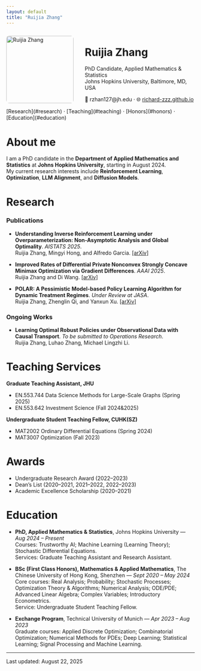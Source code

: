 ```yaml
---
layout: default
title: "Ruijia Zhang"
---
```


<div style="display:flex; align-items:center; gap:30px;">

  <!-- 左边头像 -->
  <img src="/assets/img/IMG_8942.jpg" alt="Ruijia Zhang" width="180" style="border-radius:8px;">

  <!-- 右边文字 -->
  <div>
    <h1>Ruijia Zhang</h1>
    <p>PhD Candidate, Applied Mathematics & Statistics<br>
    Johns Hopkins University, Baltimore, MD, USA</p>
    <p>📧 rzhan127@jh.edu · 🌐 <a href="https://richard-zzz.github.io">richard-zzz.github.io</a></p>
  </div>

</div>

<div class="nav">
[Research](#research) · [Teaching](#teaching) · [Honors](#honors) · [Education](#education)
</div>

# About me
I am a PhD candidate in the **Department of Applied Mathematics and Statistics** at **Johns Hopkins University**, starting in August 2024.  
My current research interests include **Reinforcement Learning**, **Optimization**, **LLM Alignment**, and **Diffusion Models**.

# Research

### Publications
- **Understanding Inverse Reinforcement Learning under Overparameterization: Non-Asymptotic Analysis and Global Optimality**. *AISTATS 2025*.  
  Ruijia Zhang, Mingyi Hong, and Alfredo Garcia.  [[arXiv]](https://arxiv.org/abs/2503.17865)
  
- **Improved Rates of Differential Private Nonconvex Strongly Concave Minimax Optimization via Gradient Differences**. *AAAI 2025*.  
  Ruijia Zhang and Di Wang.  [[arXiv]](https://arxiv.org/abs/2503.18317)
  
- **POLAR: A Pessimistic Model-based Policy Learning Algorithm for Dynamic Treatment Regimes**. *Under Review at JASA*.  
  Ruijia Zhang, Zhenglin Qi, and Yanxun Xu. [[arXiv]](https://arxiv.org/abs/2506.20406)

### Ongoing Works
- **Learning Optimal Robust Policies under Observational Data with Causal Transport**. *To be submitted to Operations Research*.  
  Ruijia Zhang, Luhao Zhang, Michael Lingzhi Li.

# Teaching Services
**Graduate Teaching Assistant, JHU**
- EN.553.744 Data Science Methods for Large-Scale Graphs (Spring 2025)
- EN.553.642 Investment Science (Fall 2024&2025)

**Undergraduate Student Teaching Fellow, CUHK(SZ)**
- MAT2002 Ordinary Differential Equations (Spring 2024)
- MAT3007 Optimization (Fall 2023)

# Awards
- Undergraduate Research Award (2022–2023)  
- Dean’s List (2020–2021, 2021–2022, 2022–2023)  
- Academic Excellence Scholarship (2020–2021)

# Education
- **PhD, Applied Mathematics & Statistics**, Johns Hopkins University — *Aug 2024 – Present*  
  Courses: Trustworthy AI; Machine Learning (Learning Theory); Stochastic Differential Equations.  
  Services: Graduate Teaching Assistant and Research Assistant.

- **BSc (First Class Honors), Mathematics & Applied Mathematics**, The Chinese University of Hong Kong, Shenzhen — *Sept 2020 – May 2024*  
  Core courses: Real Analysis; Probability; Stochastic Processes; Optimization Theory & Algorithms; Numerical Analysis; ODE/PDE; Advanced Linear Algebra; Complex Variables; Introductory Econometrics.  
  Service: Undergraduate Student Teaching Fellow.

- **Exchange Program**, Technical University of Munich — *Apr 2023 – Aug 2023*  
  Graduate courses: Applied Discrete Optimization; Combinatorial Optimization; Numerical Methods for PDEs; Deep Learning; Statistical Learning; Signal Processing and Machine Learning.

<hr>
<div class="small">Last updated: August 22, 2025</div>
